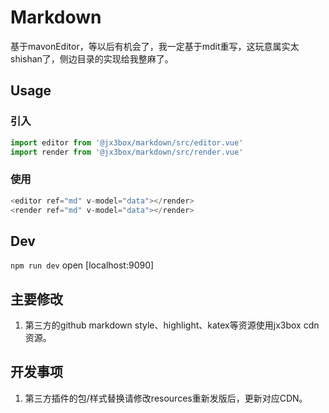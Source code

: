 # Markdown

基于mavonEditor，等以后有机会了，我一定基于mdit重写，这玩意属实太shishan了，侧边目录的实现给我整麻了。

## Usage
### 引入
```javascript
import editor from '@jx3box/markdown/src/editor.vue'
import render from '@jx3box/markdown/src/render.vue'
```

### 使用
```javascript
<editor ref="md" v-model="data"></render>
<render ref="md" v-model="data"></render>
```

## Dev
`npm run dev` open [localhost:9090]

## 主要修改
1. 第三方的github markdown style、highlight、katex等资源使用jx3box cdn资源。

## 开发事项
1. 第三方插件的包/样式替换请修改resources重新发版后，更新对应CDN。

